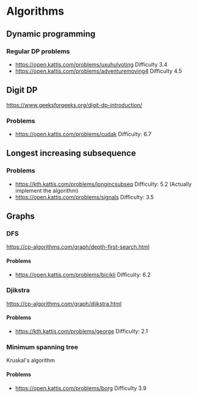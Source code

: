 # Algorithms

## Dynamic programming
### Regular DP problems
* https://open.kattis.com/problems/uxuhulvoting Difficulty 3.4
* https://open.kattis.com/problems/adventuremoving4 Difficulty 4.5

## Digit DP
https://www.geeksforgeeks.org/digit-dp-introduction/
### Problems
* https://open.kattis.com/problems/cudak Difficulty: 6.7

## Longest increasing subsequence
### Problems
* https://kth.kattis.com/problems/longincsubseq Difficulty: 5.2 (Actually implement the algorithm) 
* https://open.kattis.com/problems/signals Difficulty: 3.5

## Graphs

### DFS
https://cp-algorithms.com/graph/depth-first-search.html
#### Problems
* https://open.kattis.com/problems/bicikli Difficulty: 6.2

### Djikstra
https://cp-algorithms.com/graph/dijkstra.html
#### Problems
* https://kth.kattis.com/problems/george Difficulty: 2.1

### Minimum spanning tree
Kruskal's algorithm
#### Problems
* https://open.kattis.com/problems/borg Difficulty 3.9
